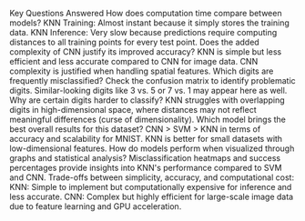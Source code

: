 Key Questions Answered
How does computation time compare between models?
KNN Training: Almost instant because it simply stores the training data.
KNN Inference: Very slow because predictions require computing distances to all training points for every test point.
Does the added complexity of CNN justify its improved accuracy?
KNN is simple but less efficient and less accurate compared to CNN for image data. CNN complexity is justified when handling spatial features.
Which digits are frequently misclassified?
Check the confusion matrix to identify problematic digits. Similar-looking digits like 3 vs. 5 or 7 vs. 1 may appear here as well.
Why are certain digits harder to classify?
KNN struggles with overlapping digits in high-dimensional space, where distances may not reflect meaningful differences (curse of dimensionality).
Which model brings the best overall results for this dataset?
CNN > SVM > KNN in terms of accuracy and scalability for MNIST. KNN is better for small datasets with low-dimensional features.
How do models perform when visualized through graphs and statistical analysis?
Misclassification heatmaps and success percentages provide insights into KNN's performance compared to SVM and CNN.
Trade-offs between simplicity, accuracy, and computational cost:
KNN: Simple to implement but computationally expensive for inference and less accurate.
CNN: Complex but highly efficient for large-scale image data due to feature learning and GPU acceleration.